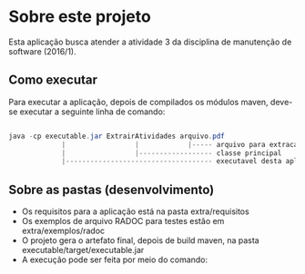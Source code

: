 Sobre este projeto
================

Esta aplicação busca atender a atividade 3 da disciplina de manutenção de software (2016/1).

## Como executar

Para executar a aplicação, depois de compilados os módulos maven, deve-se executar a seguinte linha de comando:
```java

java -cp executable.jar ExtrairAtividades arquivo.pdf
             |                 |            |----- arquivo para extracao
             |                 |------------------ classe principal
             |------------------------------------ executavel desta aplicação

```

## Sobre as pastas (desenvolvimento)
- Os requisitos para a aplicação está na pasta extra/requisitos
- Os exemplos de arquivo RADOC para testes estão em extra/exemplos/radoc
- O projeto gera o artefato final, depois de build maven, na pasta executable/target/executable.jar
- A execução pode ser feita por meio do comando:
